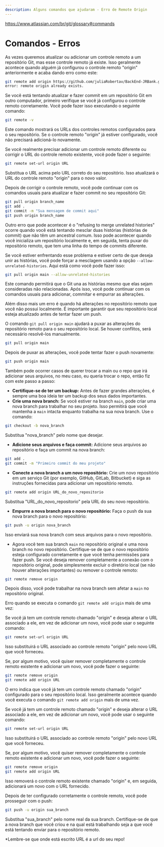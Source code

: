 ```yaml
---
description: Alguns comandos que ajudaram - Erro de Remote Origin
---
```


https://www.atlassian.com/br/git/glossary#commands

# Comandos - Erros

As vezes queremos atualizar ou adicionar um controle remoto a um repositório Git, mas esse controle remoto já existe. Isso geralmente acontece quando alguém já configurou o controle remoto "origin" anteriormente e acaba dando erro como este:

```bash
git remote add origin https://github.com/juliaRobertav/BackEnd-JRBank.git
error: remote origin already exists.
```

Se você está tentando atualizar e fazer commit em um repositório Git em outro computador, primeiro verifique se você já configurou o controle remoto corretamente. Você pode fazer isso executando o seguinte comando:

```bash
git remote -v
```

Este comando mostrará os URLs dos controles remotos configurados para o seu repositório. Se o controle remoto "origin" já estiver configurado, você não precisará adicioná-lo novamente.

Se você realmente precisar adicionar um controle remoto diferente ou corrigir o URL do controle remoto existente, você pode fazer o seguinte:

```bash
git remote set-url origin URL
```

Substitua o URL acima pelo URL correto do seu repositório. Isso atualizará o URL do controle remoto "origin" para o novo valor.

Depois de corrigir o controle remoto, você pode continuar com os comandos usuais para atualizar e fazer commit no seu repositório Git:

```bash
git pull origin branch_name
git add .
git commit -m "Sua mensagem de commit aqui"
git push origin branch_name

```



Outro erro que pode acontecer é o "refusing to merge unrelated histories" ocorre quando você está tentando mesclar duas histórias (histórias de commit) que não têm um ancestral comum. Isso pode acontecer quando você inicializa um repositório localmente e, em seguida, tenta puxar do repositório remoto, que tem uma linha do tempo de commits diferente.

Se você estiver enfrentando esse problema e estiver certo de que deseja unir as histórias, você pode forçar a mesclagem usando a opção `--allow-unrelated-histories`. Aqui está como você pode fazer isso:

```bash
git pull origin main --allow-unrelated-histories
```

Este comando permitirá que o Git una as histórias mesmo que elas sejam consideradas não relacionadas. Após isso, você pode continuar com os comandos usuais para adicionar, commitar e empurrar as alterações.



Além disso mais um erro é quando há alterações no repositório remoto que você não possui localmente. É importante garantir que seu repositório local esteja atualizado antes de tentar fazer um push.

O comando `git pull origin main` ajudará a puxar as alterações do repositório remoto para o seu repositório local. Se houver conflitos, será necessário resolvê-los manualmente.

```bash
git pull origin main
```

Depois de puxar as alterações, você pode tentar fazer o push novamente:

```bash
git push origin main
```



Também pode ocorrer casos de querer trocar a main ou o repo que irá adicionar seus arquivos, no meu caso, eu queria trocar o repo, então fiz com este passo a passo:

* **Certifique-se de ter um backup:** Antes de fazer grandes alterações, é sempre uma boa ideia ter um backup dos seus dados importantes.
* **Crie uma nova branch:** Se você estiver na branch `main`, pode criar uma nova branch para trabalhar no seu projeto. Isso permitirá que você mantenha a `main` intacta enquanto trabalha na sua nova branch. Use o comando:

```bash
git checkout -b nova_branch
```

Substitua "nova\_branch" pelo nome que desejar.

* **Adicione seus arquivos e faça commit:** Adicione seus arquivos ao repositório e faça um commit na nova branch:

```bash
git add .
git commit -m "Primeiro commit do meu projeto"
```

* **Conecte a nova branch a um novo repositório:** Crie um novo repositório em um serviço Git (por exemplo, GitHub, GitLab, Bitbucket) e siga as instruções fornecidas para adicionar um repositório remoto.

```bash
git remote add origin URL_do_novo_repositorio
```

Substitua "URL\_do\_novo\_repositorio" pela URL do seu novo repositório.

* **Empurre a nova branch para o novo repositório:** Faça o push da sua nova branch para o novo repositório:

```bash
git push -u origin nova_branch
```

Isso enviará sua nova branch com seus arquivos para o novo repositório.

* Agora você tem sua branch `main` no repositório original e uma nova branch no novo repositório. Certifique-se de que o novo repositório esteja configurado corretamente e que você tenha permissões para fazer push. Se você deseja remover completamente a conexão com o repositório original, pode simplesmente excluir o diretório local (se não houver alterações importantes) ou remover o controle remoto:

```bash
git remote remove origin
```

Depois disso, você pode trabalhar na nova branch sem afetar a `main` no repositório original.



Erro quando se executa o comando `git remote add origin` mais de uma vez:

Se você já tem um controle remoto chamado "origin" e deseja alterar o URL associado a ele, em vez de adicionar um novo, você pode usar o seguinte comando:

```bash
git remote set-url origin URL
```

Isso substituirá o URL associado ao controle remoto "origin" pelo novo URL que você forneceu.

Se, por algum motivo, você quiser remover completamente o controle remoto existente e adicionar um novo, você pode fazer o seguinte:

```bash
git remote remove origin
git remote add origin URL
```

O erro indica que você já tem um controle remoto chamado "origin" configurado para o seu repositório local. Isso geralmente acontece quando você executa o comando `git remote add origin` mais de uma vez.

Se você já tem um controle remoto chamado "origin" e deseja alterar o URL associado a ele, em vez de adicionar um novo, você pode usar o seguinte comando:

```bash
git remote set-url origin URL
```

Isso substituirá o URL associado ao controle remoto "origin" pelo novo URL que você forneceu.

Se, por algum motivo, você quiser remover completamente o controle remoto existente e adicionar um novo, você pode fazer o seguinte:

```bash
git remote remove origin
git remote add origin URL
```

Isso removerá o controle remoto existente chamado "origin" e, em seguida, adicionará um novo com o URL fornecido.

Depois de ter configurado corretamente o controle remoto, você pode prosseguir com o push:

```bash
git push -u origin sua_branch
```

Substitua "sua\_branch" pelo nome real da sua branch. Certifique-se de que a nova branch que você criou e na qual está trabalhando seja a que você está tentando enviar para o repositório remoto.

\*Lembre-se que onde está escrito URL é a url do seu repo!

